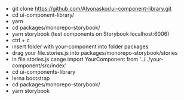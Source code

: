 * git clone https://github.com/Alyonaskor/ui-component-library.git
* cd ui-component-library/
* yarn
* cd packages/monorepo-storybook/
* yarn storybook (test components on Storybook localhost:6006)
* ctrl + c
* insert folder with your-component into folder packages
* drag your file.stories.js into packages/monorepo-storybook/stories
* in file.stories.js cange import YourComponent from '../../your-component/src/index'
* cd ui-components-library 
* lerna bootstrap
* cd packages/monorepo-storybook/
* yarn storybook